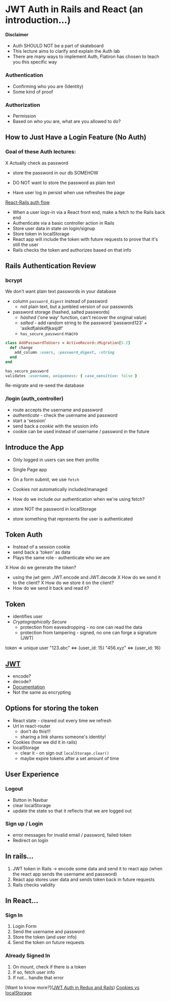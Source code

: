 # JWT Auth in Rails and React (an introduction...)

#### Disclaimer
 - Auth SHOULD NOT be a part of skateboard
 - This lecture aims to clarify and explain the Auth lab
 - There are many ways to implement Auth, Flatiron has chosen to teach you this specific way

### Authentication
- Confirming who you are (Identity)
- Some kind of proof

### Authorization
- Permission
- Based on who you are, what are you allowed to do?

## How to Just Have a Login Feature (No Auth)


### Goal of these Auth lectures:
X Actually check as password
  - store the password in our db SOMEHOW
  - DO NOT want to store the password as plain text

- Have user log in persist when use refreshes the page


[React-Rails auth flow](goo.gl/wamL2x)
- When a user logs-in via a React front end, make a fetch to the Rails back end
- Authenticate via a basic controller action in Rails
- Store user data in state on login/signup
- Store token in localStorage
- React app will include the token with future requests to prove that it's still the user
- Rails checks the token and authorizes based on that info




## Rails Authentication Review

### bcrypt
We don't want plain text passwords in your database
- column `password_digest` instead of password
  - not plain text, but a jumbled version of our passwords
- password storage (hashed, salted passwords)
  - _hashed_ ('one way' function, can't recover the original value)
  - _salted_ - add random string to the password 'password123' + 'aslkdfjalskdfjkasjdf'
  - `has_secure_password` macro

```rb
class AddPasswordToUsers < ActiveRecord::Migration[5.2]
  def change
    add_column :users, :password_digest, :string
  end
end
```

```rb
has_secure_password
validates :username, uniqueness: { case_sensitive: false }
```

Re-migrate and re-seed the database

### /login (auth_controller)
- route accepts the username and password
- _authenticate_ - check the username and password
- start a 'session'
- send back a _cookie_ with the session info
- cookie can be used instead of username / password in the future


## Introduce the App
- Only logged in users can see their profile
- Single Page app
- On a form submit, we use `fetch`
- Cookies not automatically included/managed
- How do we include our authentication when we're using fetch?

- store NOT the password in localStorage
 - store something that represents the user is authenticated

## Token Auth
- Instead of a session cookie
- send back a 'token' as data
- Plays the same role - authenticate who we are

X How do we generate the token?
   - using the jwt gem: JWT.encode and JWT.decode
X How do we send it to the client?
X How do we store it on the client?
- How do we send it back and read it?

## Token
- identifies user
- _Cryptographically Secure_
  - protection from eavesdropping - no one can read the data
  - protection from tampering - signed, no one can forge a signature (JWT)

token => unique user
"123.abc" <=> {user_id: 15}
"456.xyz" <=> {user_id: 16}

## [JWT](https://jwt.io/)
 - encode?
 - decode?
 - [Documentation](https://github.com/jwt/ruby-jwt)
 - Not the same as encrypting

## Options for storing the token
  - React state - cleared out every time we refresh
  - Url in react-router
    - don't do this!!!
    - sharing a link shares someone's identity!
  - Cookies (how we did it in rails)
  - localStorage
      - clear it - on sign out `localStorage.clear()`
      - maybe expire tokens after a set amount of time


## User Experience

### Logout
- Button in Navbar
- clear localStorage
- update the state so that it reflects that we are logged out

### Sign up / Login
- error messages for invalid email / password, failed token
- Redirect on login

## In rails...
1. JWT token in Rails -> encode some data and send it to react app (when the react app sends the username and password)
2. React app stores user data and sends token back in future  requests
3. Rails checks validity

## In React...
### Sign In
1. Login Form
2. Send the username and password
3. Store the token (and user info)
4. Send the token on future requests

### Already Signed In
1. On mount, check if there is a token
2. If so, fetch user info
3. If not... handle that error


[Want to know more?]([JWT Auth in Redux and Rails](https://github.com/learn-co-curriculum/jwt-auth-rails))
[Cookies vs localStorage](https://stormpath.com/blog/where-to-store-your-jwts-cookies-vs-html5-web-storage)
